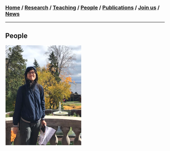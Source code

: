 ### [**Home**](../README.md)  /  [**Research**](research.md)  /  [**Teaching**](teaching.md)  / [**People**](people.md) /  [**Publications**](publications.md)  /  [**Join us**](joinus.md)  /  [**News**](news.md) 
---

## People 

<img align="left" style="float: left; padding-right: 30px;" src="/images/jiying3.png" width="240"> 

<br/><br/>
